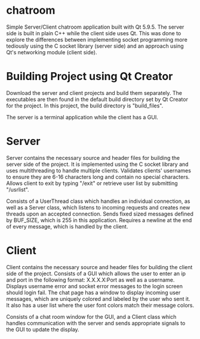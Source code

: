 # chatroom
Simple Server/Client chatroom application built with Qt 5.9.5. The server side is built in plain C++ while the client side uses
Qt. This was done to explore the differences between implementing socket programming more tediously using the C socket library 
(server side) and an approach using Qt's networking module (client side). 

# Building Project using Qt Creator
Download the server and client projects and build them separately. The executables are then found in the default build directory set by Qt Creator for the project. In this project, the build directory is "build_files".

The server is a terminal application while the client has a GUI.

# Server
Server contains the necessary source and header files for building the server side of the project.
It is implemented using the C socket library and uses multithreading to handle multiple clients.
Validates clients' usernames to ensure they are 6-16 characters long and contain no special characters.
Allows client to exit by typing "/exit" or retrieve user list by submitting "/usrlist".

Consists of a UserThread class which handles an individual connection, as well as a Server class, which
listens to incoming requests and creates new threads upon an accepted connection.
Sends fixed sized messages defined by BUF_SIZE, which is 255 in this application.
Requires a newline at the end of every message, which is handled by the client.

# Client
Client contains the necessary source and header files for building the client side of the project.
Consists of a GUI which allows the user to enter an ip and port in the following format: X.X.X.X:Port
as well as a username.
Displays username error and socket error messages to the login screen should login fail.
The chat page has a window to display incoming user messages, which are uniquely colored and labeled by 
the user who sent it. It also has a user list where the user font colors match their message colors.

Consists of a chat room window for the GUI, and a Client class which handles communication with the 
server and sends appropriate signals to the GUI to update the display.


